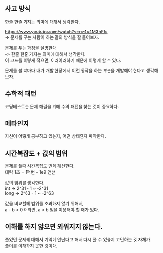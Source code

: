 


## 사고 방식

한줄 한줄 가지는 의미에 대해서 생각한다.<br>

https://www.youtube.com/watch?v=rw4s4M3hFfs<br>
-> 문제를 푸는 사람이 하는 말의 방식을 잘 들어보자.<br>

문제를 푸는 과정을 설명한다<br>
-> 한줄 한줄 가지는 의미에 대해서 생각한다.<br>
이 코드를 이렇게 적으면, 이러이러하기 때문에 이렇게 할 수 있다.<br>

문제를 볼 떄마다 내가 개발 현장에서 이런 동작을 하는 부분을 개발해야 한다고 생각해보자.<br>

## 수학적 패턴

코딩테스트는 문제 해결을 위해 수의 패턴을 찾는 것이 중요하다.<br>

## 메타인지
자신이 어떻게 공부하고 있는지, 어떤 상태인지 파악한다.<br>

## 시간복잡도 + 값의 범위

문제를 풀때 시간복잡도 먼저 계산한다.<br>
대략 1초 = 1억번 - 1e9 연산<br>

값의 범위를 생각한다.<br>
int -> 2^31 - 1 ~ -2^31<br>
long -> 2^63 - 1 ~ -2^63<br>

값을 비교할때 범위를 초과하지 않기 위해서,<br>
a - b < 0 이라면, a < b 임을 이용해야 할 때가 있다.<br>

## 이해를 하지 않으면 외워지지 않는다.

풀었던 문제에 대해서 기억이 안난다고 해서 다시 풀 수 있을지 고민하는 것 자체가<br>
풀이를 이해하지 못한 것이다.<br>

